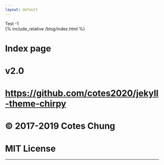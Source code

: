 ```yaml
---
layout: default
---
```


Test -1  
{% include_relative /blog/index.html %}  
# Index page
# v2.0
# https://github.com/cotes2020/jekyll-theme-chirpy
# © 2017-2019 Cotes Chung
# MIT License
---